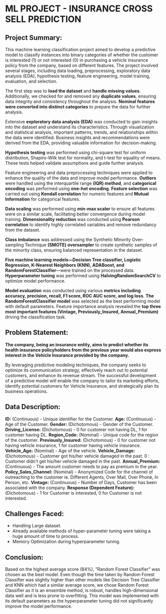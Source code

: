 # ML PROJECT - INSURANCE CROSS SELL PREDICTION

## Project Summary:

This machine learning classification project aimed to develop a predictive model to classify instances into binary categories of whether the customer is interested (1) or not interested (0) in purchasing a vehicle insurance policy from the company, based on different features. The project involved several stages, including data loading, preprocessing, exploratory data analysis (EDA), hypothesis testing, feature engineering, model training, evaluation, and selection.

The first step was to **load the dataset** and **handle missing values**. Additionally, we checked for and removed any **duplicate values**, ensuring data integrity and consistency throughout the analysis. **Nominal features were converted into distinct categories** to prepare the data for further analysis.

Extensive **exploratory data analysis (EDA)** was conducted to gain insights into the dataset and understand its characteristics. Through visualization and statistical analysis, important patterns, trends, and relationships within the data were identified. Business insights and recommendations were derived from the EDA, providing valuable information for decision-making.

**Hypothesis testing** was performed using chi-square test for uniform distribution, Shapiro-Wilk test for normality, and t-test for equality of means. These tests helped validate assumptions and guide further analysis.

Feature engineering and data preprocessing techniques were applied to enhance the quality of the data and improve model performance. **Outliers** were handled using the interquartile range **(IQR) method**, and **categorical encoding** was performed using **one-hot encoding**. **Feature selection** was carried out using **Kendall correlation** for numeric features and **Mutual Information** for categorical features.

**Data scaling** was performed using **min-max scaler** to ensure all features were on a similar scale, facilitating better convergence during model training. **Dimensionality reduction** was conducted using **Pearson correlation** to identify highly correlated variables and remove redundancy from the dataset.

**Class imbalance** was addressed using the Synthetic Minority Over-sampling Technique **(SMOTE) oversampler** to create synthetic samples of the minority class, ensuring balanced representation in the dataset.

**Five machine learning models—Decision Tree classifier, Logistic Regression, K-Nearest Neighbors (KNN), ADABoost, and RandomForestClassifier**—were trained on the processed data. **Hyperparameter tuning** was performed using **HalvingRandomSearchCV** to optimize model performance.

**Model evaluation** was conducted using various **metrics including accuracy, precision, recall, F1 score, ROC AUC score, and log loss**. **The RandomForestClassifier model** was selected as the best performing model with default parameters. Feature importance analysis revealed the **top three most important features (Vintage, Previously_Insured, Annual_Premium)** driving the classification task.

## Problem Statement:

**The company, being an insurance entity, aims to predict whether its health insurance policyholders from the previous year would also express interest in the Vehicle Insurance provided by the company.**  

By leveraging predictive modeling techniques, the company seeks to optimize its communication strategy, effectively reach out to potential customers, and enhance its revenue stream. The successful development of a predictive model will enable the company to tailor its marketing efforts, identify potential customers for Vehicle Insurance, and strategically plan its business operations.

## Data Description:

**ID:** (Continuous) - Unique identifier for the Customer.
**Age:** (Continuous) - Age of the Customer.
**Gender:** (Dichotomous) - Gender of the Customer.
**Driving_License:** (Dichotomous) - 0 for customer not having DL, 1 for customer having DL.
**Region_Code:** (Nominal) - Unique code for the region of the customer.
**Previously_Insured:** (Dichotomous) - 0 for customer not having vehicle insurance, 1 for customer having vehicle insurance.
**Vehicle_Age:** (Nominal) - Age of the vehicle.
**Vehicle_Damage:** (Dichotomous) - Customer got his/her vehicle damaged in the past. 0 : Customer didn't get his/her vehicle damaged in the past.
**Annual_Premium:** (Continuous) - The amount customer needs to pay as premium in the year.
**Policy_Sales_Channel:** (Nominal) - Anonymized Code for the channel of outreaching to the customer ie. Different Agents, Over Mail, Over Phone, In Person, etc.
**Vintage:** (Continuous) - Number of Days, Customer has been associated with the company.
**Response (Dependent Feature):** (Dichotomous) - 1 for Customer is interested, 0 for Customer is not interested.

## Challenges Faced:

* Handling Large dataset.
* Already available methods of hyper-parameter tuning were taking a huge amount of time to process.
* Memory Optimization during hyperparameter tuning.

## Conclusion:

Based on the highest average score (84%), "Random Forest Classifier" was chosen as the best model. Even though the time taken by Random Forest Classifier was slightly higher than other models like Decision Tree Classifier and KNN which had a similar average score, we chose Random Forest Classifier as it is an ensemble method, is robust, handles high-dimensional data well and is less prone to overfitting. This model was implemented with its default parameters as the hyperparameter tuning did not significantly improve the model performance. 

